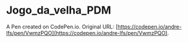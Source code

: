 # Jogo_da_velha_PDM

A Pen created on CodePen.io. Original URL: [https://codepen.io/andre-lfs/pen/VwmzPQO](https://codepen.io/andre-lfs/pen/VwmzPQO).



